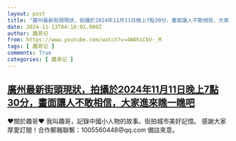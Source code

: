 ```yaml
---
layout: post
title: "廣州最新街頭現狀，拍攝於2024年11月11日晚上7點30分，畫面讓人不敢相信，大家進來瞧一瞧吧"
date: 2024-11-13T04:18:01.000Z
author: 趣哥记
from: https://www.youtube.com/watch?v=4WAhiCbV-_M
tags: [ 趣哥记 ]
comments: True
categories: [ 趣哥记 ]
---
```

<!--1731471481000-->
[廣州最新街頭現狀，拍攝於2024年11月11日晚上7點30分，畫面讓人不敢相信，大家進來瞧一瞧吧](https://www.youtube.com/watch?v=4WAhiCbV-_M)
------

<div>
♥關於趣哥♥  我叫趣哥，記錄中國小人物的故事。街拍城市美好記憶。  感謝大家厚愛訂閱！合作郵箱聯繫：1005560448@qq.com 備註來意。
</div>
